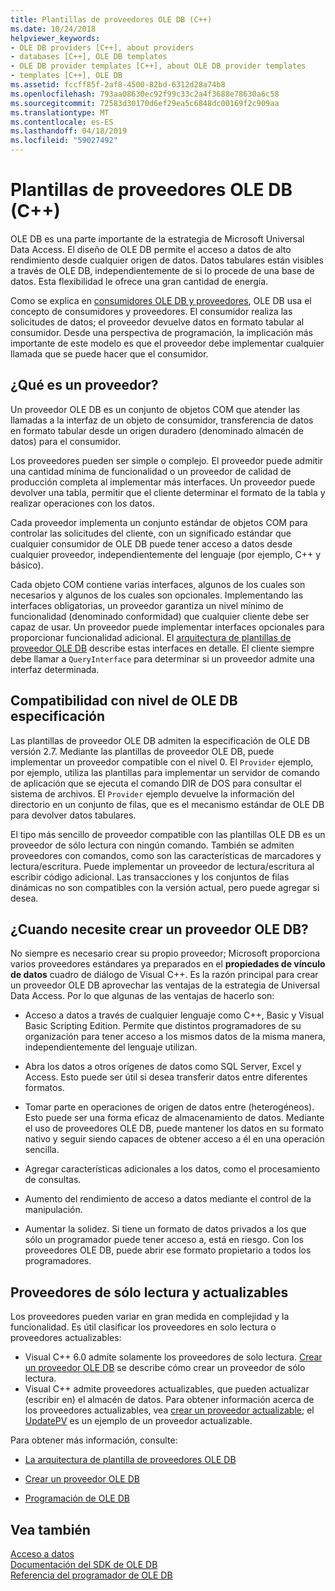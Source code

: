 ```yaml
---
title: Plantillas de proveedores OLE DB (C++)
ms.date: 10/24/2018
helpviewer_keywords:
- OLE DB providers [C++], about providers
- databases [C++], OLE DB templates
- OLE DB provider templates [C++], about OLE DB provider templates
- templates [C++], OLE DB
ms.assetid: fccff85f-2af8-4500-82bd-6312d28a74b8
ms.openlocfilehash: 793aa08630ec92f99c33c2a4f3688e78630a6c58
ms.sourcegitcommit: 72583d30170d6ef29ea5c6848dc00169f2c909aa
ms.translationtype: MT
ms.contentlocale: es-ES
ms.lasthandoff: 04/18/2019
ms.locfileid: "59027492"
---
```

# <a name="ole-db-provider-templates-c"></a>Plantillas de proveedores OLE DB (C++)

OLE DB es una parte importante de la estrategia de Microsoft Universal Data Access. El diseño de OLE DB permite el acceso a datos de alto rendimiento desde cualquier origen de datos. Datos tabulares están visibles a través de OLE DB, independientemente de si lo procede de una base de datos. Esta flexibilidad le ofrece una gran cantidad de energía.

Como se explica en [consumidores OLE DB y proveedores](../../data/oledb/ole-db-consumers-and-providers.md), OLE DB usa el concepto de consumidores y proveedores. El consumidor realiza las solicitudes de datos; el proveedor devuelve datos en formato tabular al consumidor. Desde una perspectiva de programación, la implicación más importante de este modelo es que el proveedor debe implementar cualquier llamada que se puede hacer que el consumidor.

## <a name="what-is-a-provider"></a>¿Qué es un proveedor?

Un proveedor OLE DB es un conjunto de objetos COM que atender las llamadas a la interfaz de un objeto de consumidor, transferencia de datos en formato tabular desde un origen duradero (denominado almacén de datos) para el consumidor.

Los proveedores pueden ser simple o complejo. El proveedor puede admitir una cantidad mínima de funcionalidad o un proveedor de calidad de producción completa al implementar más interfaces. Un proveedor puede devolver una tabla, permitir que el cliente determinar el formato de la tabla y realizar operaciones con los datos.

Cada proveedor implementa un conjunto estándar de objetos COM para controlar las solicitudes del cliente, con un significado estándar que cualquier consumidor de OLE DB puede tener acceso a datos desde cualquier proveedor, independientemente del lenguaje (por ejemplo, C++ y básico).

Cada objeto COM contiene varias interfaces, algunos de los cuales son necesarios y algunos de los cuales son opcionales. Implementando las interfaces obligatorias, un proveedor garantiza un nivel mínimo de funcionalidad (denominado conformidad) que cualquier cliente debe ser capaz de usar. Un proveedor puede implementar interfaces opcionales para proporcionar funcionalidad adicional. El [arquitectura de plantillas de proveedor OLE DB](../../data/oledb/ole-db-provider-template-architecture.md) describe estas interfaces en detalle. El cliente siempre debe llamar a `QueryInterface` para determinar si un proveedor admite una interfaz determinada.

## <a name="ole-db-specification-level-support"></a>Compatibilidad con nivel de OLE DB especificación

Las plantillas de proveedor OLE DB admiten la especificación de OLE DB versión 2.7. Mediante las plantillas de proveedor OLE DB, puede implementar un proveedor compatible con el nivel 0. El `Provider` ejemplo, por ejemplo, utiliza las plantillas para implementar un servidor de comando de aplicación que se ejecuta el comando DIR de DOS para consultar el sistema de archivos. El `Provider` ejemplo devuelve la información del directorio en un conjunto de filas, que es el mecanismo estándar de OLE DB para devolver datos tabulares.

El tipo más sencillo de proveedor compatible con las plantillas OLE DB es un proveedor de sólo lectura con ningún comando. También se admiten proveedores con comandos, como son las características de marcadores y lectura/escritura. Puede implementar un proveedor de lectura/escritura al escribir código adicional. Las transacciones y los conjuntos de filas dinámicas no son compatibles con la versión actual, pero puede agregar si desea.

## <a name="when-do-you-need-to-create-an-ole-db-provider"></a>¿Cuando necesite crear un proveedor OLE DB?

No siempre es necesario crear su propio proveedor; Microsoft proporciona varios proveedores estándares ya preparados en el **propiedades de vínculo de datos** cuadro de diálogo de Visual C++. Es la razón principal para crear un proveedor OLE DB aprovechar las ventajas de la estrategia de Universal Data Access. Por lo que algunas de las ventajas de hacerlo son:

- Acceso a datos a través de cualquier lenguaje como C++, Basic y Visual Basic Scripting Edition. Permite que distintos programadores de su organización para tener acceso a los mismos datos de la misma manera, independientemente del lenguaje utilizan.

- Abra los datos a otros orígenes de datos como SQL Server, Excel y Access. Esto puede ser útil si desea transferir datos entre diferentes formatos.

- Tomar parte en operaciones de origen de datos entre (heterogéneos). Esto puede ser una forma eficaz de almacenamiento de datos. Mediante el uso de proveedores OLE DB, puede mantener los datos en su formato nativo y seguir siendo capaces de obtener acceso a él en una operación sencilla.

- Agregar características adicionales a los datos, como el procesamiento de consultas.

- Aumento del rendimiento de acceso a datos mediante el control de la manipulación.

- Aumentar la solidez. Si tiene un formato de datos privados a los que sólo un programador puede tener acceso a, está en riesgo. Con los proveedores OLE DB, puede abrir ese formato propietario a todos los programadores.

## <a name="read-only-and-updatable-providers"></a>Proveedores de sólo lectura y actualizables

Los proveedores pueden variar en gran medida en complejidad y la funcionalidad. Es útil clasificar los proveedores en solo lectura o proveedores actualizables:

- Visual C++ 6.0 admite solamente los proveedores de solo lectura. [Crear un proveedor OLE DB](../../data/oledb/creating-an-ole-db-provider.md) se describe cómo crear un proveedor de sólo lectura.
- Visual C++ admite proveedores actualizables, que pueden actualizar (escribir en) el almacén de datos. Para obtener información acerca de los proveedores actualizables, vea [crear un proveedor actualizable](../../data/oledb/creating-an-updatable-provider.md); el [UpdatePV](https://github.com/Microsoft/VCSamples/tree/master/VC2010Samples/ATL/OLEDB/Provider/UPDATEPV) es un ejemplo de un proveedor actualizable.

Para obtener más información, consulte:

- [La arquitectura de plantilla de proveedores OLE DB](../../data/oledb/ole-db-provider-template-architecture.md)

- [Crear un proveedor OLE DB](../../data/oledb/creating-an-ole-db-provider.md)

- [Programación de OLE DB](../../data/oledb/ole-db-programming.md)

## <a name="see-also"></a>Vea también

[Acceso a datos](../data-access-in-cpp.md)<br/>
[Documentación del SDK de OLE DB](/previous-versions/windows/desktop/ms722784(v=vs.85))<br/>
[Referencia del programador de OLE DB](/sql/connect/oledb/ole-db/oledb-driver-for-sql-server-programming)<br/>
